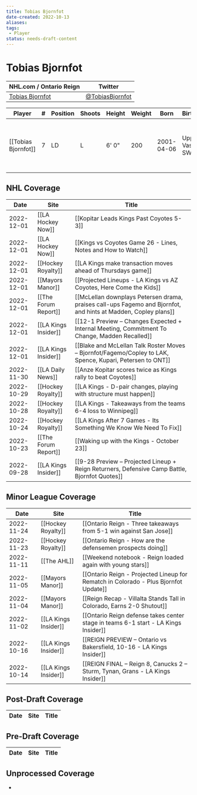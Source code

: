 ```yaml
---
title: Tobias Bjornfot
date-created: 2022-10-13
aliases: 
tags:
 - Player
status: needs-draft-content
---
```


# Tobias Bjornfot

NHL.com / Ontario Reign | Twitter
-|-
[Tobias Bjornfot](https://www.nhl.com/player/tobias-bjornfot-8481600) | [@TobiasBjornfot](https://twitter.com/TobiasBjornfot)

Player | \# | Position | Shoots | Height | Weight | Born | Birthplace | Draft 
-|-|-|-|-|-|-|-|-
[[Tobias Bjornfot]] | 7 | LD | L | 6' 0" | 200 | 2001-04-06 | Upplands Vasby, SWE | 2019 LAK, 1st rd, 22nd pk (22nd overall)




## NHL  Coverage
| Date       | Site                 | Title                                                                                                          |
| ---------- | -------------------- | -------------------------------------------------------------------------------------------------------------- |
| 2022-12-01 | [[LA Hockey Now]]    | [[Kopitar Leads Kings Past Coyotes 5-3]]                                                                       |
| 2022-12-01 | [[LA Hockey Now]]    | [[Kings vs Coyotes Game 26 - Lines, Notes and How to Watch]]                                                   |
| 2022-12-01 | [[Hockey Royalty]]   | [[LA Kings make transaction moves ahead of Thursdays game]]                                                    |
| 2022-12-01 | [[Mayors Manor]]     | [[Projected Lineups - LA Kings vs AZ Coyotes, Here Come the Kids]]                                             |
| 2022-12-01 | [[The Forum Report]] | [[McLellan downplays Petersen drama, praises call-ups Fagemo and Bjornfot, and hints at Madden, Copley plans]] |
| 2022-12-01 | [[LA Kings Insider]] | [[12-1 Preview – Changes Expected + Internal Meeting, Commitment To Change, Madden Recalled]]                  |
| 2022-12-01 | [[LA Kings Insider]] | [[Blake and McLellan Talk Roster Moves – Bjornfot/Fagemo/Copley to LAK, Spence, Kupari, Petersen to ONT]]      |
| 2022-11-30 | [[LA Daily News]]    | [[Anze Kopitar scores twice as Kings rally to beat Coyotes]]                                                   |
| 2022-10-29 | [[Hockey Royalty]]   | [[LA Kings - D-pair changes, playing with structure must happen]]                                              |
| 2022-10-28 | [[Hockey Royalty]]   | [[LA Kings - Takeaways from the teams 6-4 loss to Winnipeg]]                                                   |
| 2022-10-24 | [[Hockey Royalty]]   | [[LA Kings After 7 Games - Its Something We Know We Need To Fix]]                                              |
| 2022-10-23 | [[The Forum Report]] | [[Waking up with the Kings - October 23]]                                                                      |
| 2022-09-28 | [[LA Kings Insider]] |  [[9-28 Preview – Projected Lineup + Reign Returners, Defensive Camp Battle, Bjornfot Quotes]]



## Minor League Coverage
| Date       | Site                 | Title                                                                               |
| ---------- | -------------------- | ----------------------------------------------------------------------------------- |
| 2022-11-24 | [[Hockey Royalty]]                | [[Ontario Reign - Three takeaways from 5-1 win against San Jose]]                                                                                                                                                                                                                                                              |
| 2022-11-23 | [[Hockey Royalty]] | [[Ontario Reign - How are the defensemen prospects doing]] |
| 2022-11-11 | [[The AHL]]          | [[Weekend notebook - Reign loaded again with young stars]]                          |
| 2022-11-05 | [[Mayors Manor]]     | [[Ontario Reign - Projected Lineup for Rematch in Colorado - Plus Bjornfot Update]] |
| 2022-11-04 | [[Mayors Manor]]     | [[Reign Recap - Villalta Stands Tall in Colorado, Earns 2-0 Shutout]]               |
| 2022-11-02 | [[LA Kings Insider]] | [[Ontario Reign defense takes center stage in teams 6-1 start - LA Kings Insider]]  |
| 2022-10-16 | [[LA Kings Insider]] | [[REIGN PREVIEW – Ontario vs Bakersfield, 10-16 - LA Kings Insider]]                |
| 2022-10-14 | [[LA Kings Insider]] | [[REIGN FINAL – Reign 8, Canucks 2 – Sturm, Tynan, Grans - LA Kings Insider]]      |



## Post-Draft Coverage
Date | Site |  Title
---|---|---



## Pre-Draft Coverage
Date | Site |  Title
---|---|---


## Unprocessed Coverage
- 

